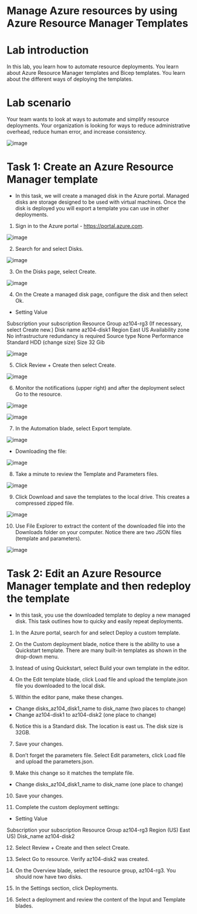 # Manage Azure resources by using Azure Resource Manager Templates

# Lab introduction

In this lab, you learn how to automate resource deployments. You learn about Azure Resource Manager templates and Bicep templates. You learn about the different ways of deploying the templates.

# Lab scenario

Your team wants to look at ways to automate and simplify resource deployments. Your organization is looking for ways to reduce administrative overhead, reduce human error, and increase consistency.

![image](https://github.com/ankitnewjobs/Azure-Practices-Examples/assets/154872782/b29ea570-3984-42c9-9ced-524cd67583b6)

# Task 1: Create an Azure Resource Manager template

- In this task, we will create a managed disk in the Azure portal. Managed disks are storage designed to be used with virtual machines. Once the disk is deployed you will export a template you can use in other deployments.

1. Sign in to the Azure portal - https://portal.azure.com.

![image](https://github.com/ankitnewjobs/Azure-Practices-Examples/assets/154872782/e2d4f783-a84c-4c0e-a299-6b912ec10a69)

2. Search for and select Disks.

![image](https://github.com/ankitnewjobs/Azure-Practices-Examples/assets/154872782/74bf8aab-d256-41a3-9fde-874b58630f65)

3. On the Disks page, select Create.

![image](https://github.com/ankitnewjobs/Azure-Practices-Examples/assets/154872782/9555e3b0-0749-4426-bada-14dc1b6432db)

4. On the Create a managed disk page, configure the disk and then select Ok.

- Setting	Value
  
Subscription	your subscription
Resource Group	az104-rg3 (If necessary, select Create new.)
Disk name	az104-disk1
Region	East US
Availability zone	No infrastructure redundancy is required
Source type	None
Performance	Standard HDD (change size)
Size	32 Gib

![image](https://github.com/ankitnewjobs/Azure-Practices-Examples/assets/154872782/ffee5d35-d6d2-48d0-b0ff-15cb2f39c73c)

5. Click Review + Create then select Create.

![image](https://github.com/ankitnewjobs/Azure-Practices-Examples/assets/154872782/f7ee7439-5993-4ddb-80d4-644d54f3fdb4)

6. Monitor the notifications (upper right) and after the deployment select Go to the resource.

![image](https://github.com/ankitnewjobs/Azure-Practices-Examples/assets/154872782/c0da90f4-8231-4d5e-8030-e7f7cf97ddbc)

![image](https://github.com/ankitnewjobs/Azure-Practices-Examples/assets/154872782/c33c7254-e5e2-40b1-ae70-4cc4644157c3)

7. In the Automation blade, select Export template.

![image](https://github.com/ankitnewjobs/Azure-Practices-Examples/assets/154872782/3b649d7e-c775-4679-852b-cf40311c0f9e)

- Downloading the file:

![image](https://github.com/ankitnewjobs/Azure-Practices-Examples/assets/154872782/40fefcd8-5173-4f9c-b311-422c486e9aa6)

8. Take a minute to review the Template and Parameters files.

![image](https://github.com/ankitnewjobs/Azure-Practices-Examples/assets/154872782/e6f0da83-94d8-41e2-9a96-ceccb8b73e6a)

9. Click Download and save the templates to the local drive. This creates a compressed zipped file.

![image](https://github.com/ankitnewjobs/Azure-Practices-Examples/assets/154872782/70ec6148-eb35-40a3-abcb-aac9547cb872)

10. Use File Explorer to extract the content of the downloaded file into the Downloads folder on your computer. Notice there are two JSON files (template and parameters).

![image](https://github.com/ankitnewjobs/Azure-Practices-Examples/assets/154872782/adda1e45-ba19-40e9-8e10-1525c1b3e29f)

# Task 2: Edit an Azure Resource Manager template and then redeploy the template

- In this task, you use the downloaded template to deploy a new managed disk. This task outlines how to quicky and easily repeat deployments.

1. In the Azure portal, search for and select Deploy a custom template.

2. On the Custom deployment blade, notice there is the ability to use a Quickstart template. There are many built-in templates as shown in the drop-down menu.

3. Instead of using Quickstart, select Build your own template in the editor.

4. On the Edit template blade, click Load file and upload the template.json file you downloaded to the local disk.

5. Within the editor pane, make these changes.

- Change disks_az104_disk1_name to disk_name (two places to change)
- Change az104-disk1 to az104-disk2 (one place to change)

6. Notice this is a Standard disk. The location is east us. The disk size is 32GB.

7. Save your changes.

8. Don’t forget the parameters file. Select Edit parameters, click Load file and upload the parameters.json.

9. Make this change so it matches the template file.

- Change disks_az104_disk1_name to disk_name (one place to change)

10. Save your changes.

11. Complete the custom deployment settings:

- Setting	Value

Subscription	your subscription
Resource Group	az104-rg3
Region	(US) East US)
Disk_name	az104-disk2

12. Select Review + Create and then select Create.

13. Select Go to resource. Verify az104-disk2 was created.

14. On the Overview blade, select the resource group, az104-rg3. You should now have two disks.

15. In the Settings section, click Deployments.

16. Select a deployment and review the content of the Input and Template blades.
